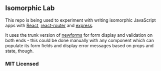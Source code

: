 ## Isomorphic Lab

This repo is being used to experiment with writing isomorphic JavaScript apps
with [React](http://facebook.github.io/react/),
[react-router](https://github.com/rackt/react-router) and
[express](https://github.com/strongloop/express).

It uses the trunk version of [newforms](https://github.com/insin/newforms) for
form display and validation on both ends - this could be done manually with any
component which can populate its form fields and display error messages based on
props and state, though.

### MIT Licensed